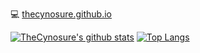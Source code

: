 <!--
**TheCynosure/TheCynosure** is a ✨ _special_ ✨ repository because its `README.md` (this file) appears on your GitHub profile.

Here are some ideas to get you started:

- 🔭 I’m currently working on ...
- 🌱 I’m currently learning ...
- 👯 I’m looking to collaborate on ...
- 🤔 I’m looking for help with ...
- 💬 Ask me about ...
- 📫 How to reach me: ...
- 😄 Pronouns: ...
- ⚡ Fun fact: ...
-->

:computer: [thecynosure.github.io](thecynosure.github.io)

[![TheCynosure's github stats](https://github-readme-stats.vercel.app/api?username=thecynosure&count_private=true&line_height=26&theme=graywhite&show_icons=true)](https://github.com/anuraghazra/github-readme-stats)
[![Top Langs](https://github-readme-stats.vercel.app/api/top-langs/?username=thecynosure&layout=compact&hide=html,cmake&theme=graywhite&show_icons=true)](https://github.com/anuraghazra/github-readme-stats)
